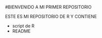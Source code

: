 #BIENVENIDO A MI PRIMER REPOSITORIO

ESTE ES MI REPOSITORIO DE R Y CONTIENE

- script de R
- README

